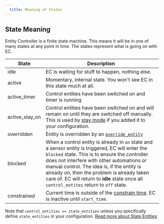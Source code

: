 ```yaml
---
  title: Meaning of States
---
```


## State Meaning
Entity Controller is a finite state machine. This means it will be in one of many states at any point in time. The states represent what is going on with EC. 



|State|Description|
|---|---|
|idle|EC is waiting for stuff to happen, nothing else.|
|active|Momentary, internal state. You won't see EC in this state much at all.|
|active_timer|Control entities have been switched on and timer is running|
|active_stay_on|Control entities have been switched on and will remain on until they are switched off manually. This is used by [stay mode](../config-basic/stay-mode.md) if you added it to your configuration.|
|overridden|Entity is overridden by an [`override_entity`](../config-basic/override-entities.md)|
|blocked|When a control entity is already in `on` state and a sensor entity is triggered, EC will enter the `blocked` state. This is to ensure the controller does not interfere with other automations or manual control. The idea is, if the entity is already on, then the problem is already taken care of. EC will return to **idle** state once all `control_entites` return to `off` state.|
|constrained|Current time is outside of the [constrain time](../config-basic/time-constraints.md). EC is inactive until `start_time`.|


Note that `control_entities == state_entities` unless you specifically define `state_entities` in your configuration. [Read more about State Entities](state-entities.md)

